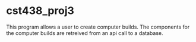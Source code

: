 # cst438_proj3
This program allows a user to create computer builds.
The components for the computer builds are retreived from an api call to a database.
